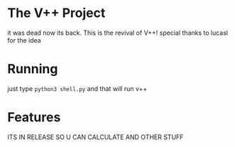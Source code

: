 # The V++ Project

it was dead now its back. This is the revival of V++! special thanks to lucasl for the idea
# Running

just type `python3 shell.py` and that will run v++
# Features
ITS IN RELEASE SO U CAN CALCULATE AND OTHER STUFF
